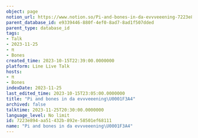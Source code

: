 ```yaml
---
object: page
notion_url: https://www.notion.so/Pi-and-bones-in-da-evvveeening-7223e894aa51432b892e58501ef68111
parent_database_id: e9339446-880f-4ef0-8ad7-8ad1f507dded
parent_type: database_id
tags:
- Talk
- 2023-11-25
- π
- Bones
created_time: 2023-10-15T22:39:00.0000000
platform: Line Live Talk
hosts:
- π
- Bones
indexDate: 2023-11-25
last_edited_time: 2023-10-15T23:05:00.0000000
title: "Pi and bones in da evvveeening\U0001F3A4"
archived: false
talktime: 2023-11-25T20:30:00.0000000
language_level: No limit
id: 7223e894-aa51-432b-892e-58501ef68111
name: "Pi and bones in da evvveeening\U0001F3A4"
---
```



   
   
   
   

   
























